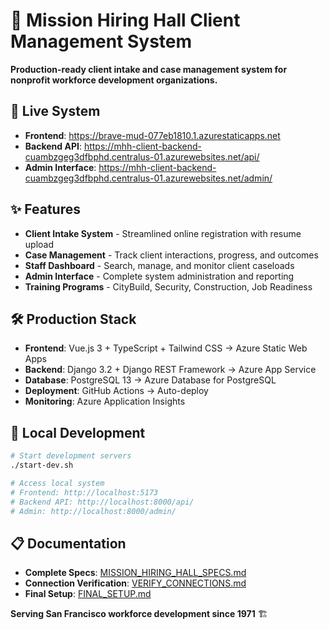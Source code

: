 # 🎯 Mission Hiring Hall Client Management System

**Production-ready client intake and case management system for nonprofit workforce development organizations.**

## 🌟 **Live System**
- **Frontend**: https://brave-mud-077eb1810.1.azurestaticapps.net
- **Backend API**: https://mhh-client-backend-cuambzgeg3dfbphd.centralus-01.azurewebsites.net/api/
- **Admin Interface**: https://mhh-client-backend-cuambzgeg3dfbphd.centralus-01.azurewebsites.net/admin/

## ✨ **Features**
- **Client Intake System** - Streamlined online registration with resume upload
- **Case Management** - Track client interactions, progress, and outcomes
- **Staff Dashboard** - Search, manage, and monitor client caseloads
- **Admin Interface** - Complete system administration and reporting
- **Training Programs** - CityBuild, Security, Construction, Job Readiness

## 🛠️ **Production Stack**
- **Frontend**: Vue.js 3 + TypeScript + Tailwind CSS → Azure Static Web Apps
- **Backend**: Django 3.2 + Django REST Framework → Azure App Service
- **Database**: PostgreSQL 13 → Azure Database for PostgreSQL
- **Deployment**: GitHub Actions → Auto-deploy
- **Monitoring**: Azure Application Insights

## 🚀 **Local Development**

```bash
# Start development servers
./start-dev.sh

# Access local system
# Frontend: http://localhost:5173
# Backend API: http://localhost:8000/api/
# Admin: http://localhost:8000/admin/
```

## 📋 **Documentation**
- **Complete Specs**: [MISSION_HIRING_HALL_SPECS.md](MISSION_HIRING_HALL_SPECS.md)
- **Connection Verification**: [VERIFY_CONNECTIONS.md](VERIFY_CONNECTIONS.md)
- **Final Setup**: [FINAL_SETUP.md](FINAL_SETUP.md)


**Serving San Francisco workforce development since 1971** 🏗️

